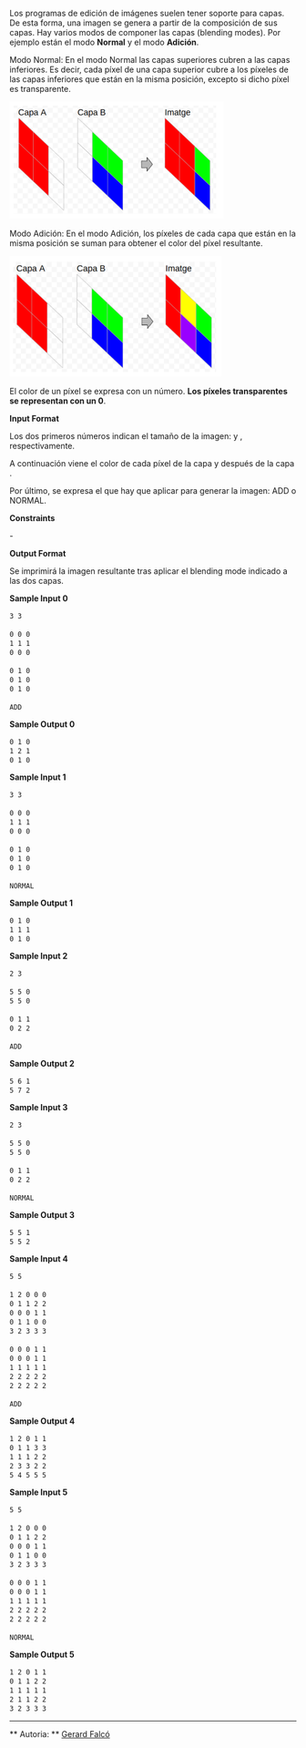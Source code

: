 Los programas de edición de imágenes suelen tener soporte para capas. De
esta forma, una imagen se genera a partir de la composición de sus
capas. Hay varios modos de componer las capas (blending modes). Por
ejemplo están el modo **Normal** y el modo **Adición**.

Modo Normal: En el modo Normal las capas superiores cubren a las capas
inferiores. Es decir, cada píxel de una capa superior cubre a los
píxeles de las capas inferiores que están en la misma posición, excepto
si dicho píxel es transparente.

![image](1584007299-2db6973be6-capas1.png)

Modo Adición: En el modo Adición, los píxeles de cada capa que están en
la misma posición se suman para obtener el color del píxel resultante.

![image](1584007322-1c887dbb88-capas2.png)

El color de un píxel se expresa con un número. **Los píxeles
transparentes se representan con un 0**.

**Input Format**

Los dos primeros números indican el tamaño de la imagen:  y ,
respectivamente.

A continuación viene el color de cada píxel de la capa  y después de la
capa .

Por último, se expresa el  que hay que aplicar para generar la imagen:
ADD o NORMAL.

**Constraints**

\-

**Output Format**

Se imprimirá la imagen resultante tras aplicar el blending mode indicado
a las dos capas.

**Sample Input 0**

    3 3
    
    0 0 0
    1 1 1
    0 0 0
    
    0 1 0
    0 1 0
    0 1 0
    
    ADD

**Sample Output 0**

    0 1 0
    1 2 1
    0 1 0

**Sample Input 1**

    3 3
    
    0 0 0
    1 1 1
    0 0 0
    
    0 1 0
    0 1 0
    0 1 0
    
    NORMAL

**Sample Output 1**

    0 1 0
    1 1 1
    0 1 0

**Sample Input 2**

    2 3
    
    5 5 0
    5 5 0
    
    0 1 1
    0 2 2
    
    ADD

**Sample Output 2**

    5 6 1
    5 7 2

**Sample Input 3**

    2 3
    
    5 5 0
    5 5 0
    
    0 1 1
    0 2 2
    
    NORMAL

**Sample Output 3**

    5 5 1
    5 5 2

**Sample Input 4**

    5 5
    
    1 2 0 0 0
    0 1 1 2 2
    0 0 0 1 1
    0 1 1 0 0
    3 2 3 3 3
    
    0 0 0 1 1
    0 0 0 1 1
    1 1 1 1 1
    2 2 2 2 2
    2 2 2 2 2
    
    ADD

**Sample Output 4**

    1 2 0 1 1 
    0 1 1 3 3 
    1 1 1 2 2 
    2 3 3 2 2 
    5 4 5 5 5

**Sample Input 5**

    5 5
    
    1 2 0 0 0
    0 1 1 2 2
    0 0 0 1 1
    0 1 1 0 0
    3 2 3 3 3
    
    0 0 0 1 1
    0 0 0 1 1
    1 1 1 1 1
    2 2 2 2 2
    2 2 2 2 2
    
    NORMAL

**Sample Output 5**

    1 2 0 1 1 
    0 1 1 2 2 
    1 1 1 1 1 
    2 1 1 2 2 
    3 2 3 3 3

----------

** Autoria: **
[Gerard Falcó](https://github.com/gerardfp)
